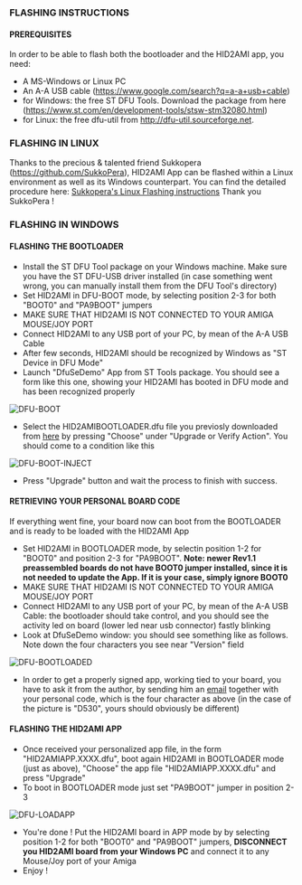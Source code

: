 ### **FLASHING INSTRUCTIONS**

#### **PREREQUISITES**
In order to be able to flash both the bootloader and the HID2AMI app, you need:
- A MS-Windows or Linux PC
- An A-A USB cable (https://www.google.com/search?q=a-a+usb+cable)
- for Windows: the free ST DFU Tools. Download the package from here (https://www.st.com/en/development-tools/stsw-stm32080.html)
- for Linux: the free dfu-util from http://dfu-util.sourceforge.net.

### **FLASHING IN LINUX**
Thanks to the precious & talented friend Sukkopera (https://github.com/SukkoPera), HID2AMI App can be flashed within a Linux environment as well as its Windows counterpart. You can find the detailed procedure here: [Sukkopera's Linux Flashing instructions](https://github.com/EmberHeavyIndustries/HID2AMI/blob/master/Docs/hid2ami_linux.md)
Thank you SukkoPera !

### **FLASHING IN WINDOWS**

#### **FLASHING THE BOOTLOADER**
- Install the ST DFU Tool package on your Windows machine. Make sure you have the ST DFU-USB driver installed (in case something went wrong, you can manually install them from the DFU Tool's directory)
- Set HID2AMI in DFU-BOOT mode, by selecting position 2-3 for both "BOOT0" and "PA9BOOT" jumpers
- MAKE SURE THAT HID2AMI IS NOT CONNECTED TO YOUR AMIGA MOUSE/JOY PORT
- Connect HID2AMI to any USB port of your PC, by mean of the A-A USB Cable
- After few seconds, HID2AMI should be recognized by Windows as "ST Device in DFU Mode"
- Launch "DfuSeDemo" App from ST Tools package. You should see a form like this one, showing your HID2AMI has booted in DFU mode and has been recognized properly 

![DFU-BOOT](https://raw.githubusercontent.com/EmberHeavyIndustries/HID2AMI/master/Pics/50-01.Dfu.Boot.jpg)
- Select the HID2AMIBOOTLOADER.dfu file you previosly downloaded from [here](https://github.com/EmberHeavyIndustries/HID2AMI/blob/master/Firmware/HID2AMIBOOTLOADER.dfu) by pressing "Choose" under "Upgrade or Verify Action". 
You should come to a condition like this          

![DFU-BOOT-INJECT](https://raw.githubusercontent.com/EmberHeavyIndustries/HID2AMI/master/Pics/50-02.Dfu.Bootloader.inject.jpg)
- Press "Upgrade" button and wait the process to finish with success.

#### **RETRIEVING YOUR PERSONAL BOARD CODE**
If everything went fine, your board now can boot from the BOOTLOADER and is ready to be loaded with the HID2AMI App
- Set HID2AMI in BOOTLOADER mode, by selectin position 1-2 for "BOOT0" and position 2-3 for "PA9BOOT". **Note: newer Rev1.1 preassembled boards do not have BOOT0 jumper installed, since it is not needed to update the App. If it is your case, simply ignore BOOT0**
- MAKE SURE THAT HID2AMI IS NOT CONNECTED TO YOUR AMIGA MOUSE/JOY PORT
- Connect HID2AMI to any USB port of your PC, by mean of the A-A USB Cable: the bootloader should take control, and you should see the activity led on board (lower led near usb connector) fastly blinking
- Look at DfuSeDemo window: you should see something like as follows. Note down the four characters you see near "Version" field

![DFU-BOOTLOADED](https://raw.githubusercontent.com/EmberHeavyIndustries/HID2AMI/master/Pics/50-03.HID2AMI.Dfu.codeget.jpg)
- In order to get a properly signed app, working tied to your board, you have to ask it from the author, by sending him an [email](mailto:EmberHEavyIndustries@gmail.com) together with your personal code, which is the four character as above (in the case of the picture is "D530", yours should obviously be different)

#### **FLASHING THE HID2AMI APP**
- Once received your personalized app file, in the form "HID2AMIAPP.XXXX.dfu", boot again HID2AMI in BOOTLOADER mode (just as above), "Choose" the app file "HID2AMIAPP.XXXX.dfu" and press "Upgrade" 
- To boot in BOOTLOADER mode just set "PA9BOOT" jumper in position 2-3 


![DFU-LOADAPP](https://raw.githubusercontent.com/EmberHeavyIndustries/HID2AMI/master/Pics/50-04.HID2AMI.Dfu.App.Inject.jpg)
- You're done ! Put the HID2AMI board in APP mode by by selecting position 1-2 for both "BOOT0" and "PA9BOOT" jumpers, **DISCONNECT you HID2AMI board from your Windows PC** and connect it to any Mouse/Joy port of your Amiga
- Enjoy !
